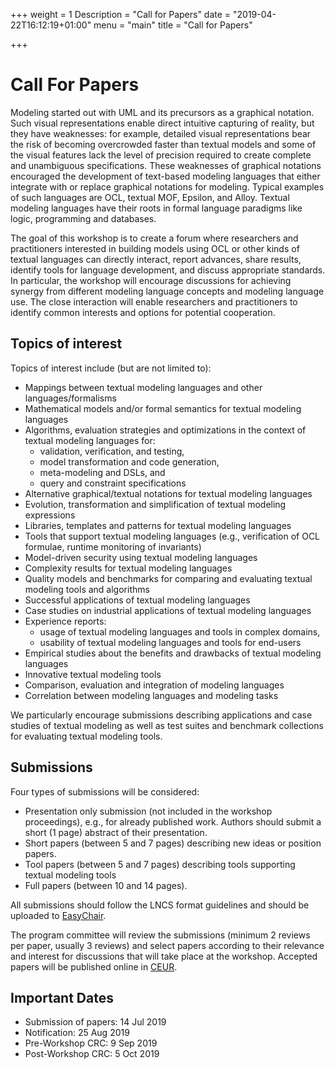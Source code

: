+++
weight = 1
Description = "Call for Papers"
date = "2019-04-22T16:12:19+01:00"
menu = "main"
title = "Call for Papers"


+++

# Call For Papers

Modeling started out with UML and its precursors as a graphical notation.
Such visual representations enable direct intuitive capturing of reality,
but they have weaknesses: for example, detailed visual representations bear
the risk of becoming overcrowded faster than textual models and some of
the visual features lack the level of precision required to create complete
and unambiguous specifications. These weaknesses of graphical notations
encouraged the development of text-based modeling languages that either
integrate with or replace graphical notations for modeling. Typical examples
of such languages are OCL, textual MOF, Epsilon, and Alloy. Textual
modeling languages have their roots in formal language paradigms like logic,
programming and databases.

The goal of this workshop is to create a forum where researchers and practitioners
interested in building models using OCL or other kinds of textual
languages can directly interact, report advances, share results, identify tools
for language development, and discuss appropriate standards. In particular,
the workshop will encourage discussions for achieving synergy from different
modeling language concepts and modeling language use. The close interaction
will enable researchers and practitioners to identify common interests
and options for potential cooperation.

## Topics of interest

Topics of interest include (but are not limited to):

- Mappings between textual modeling languages and other languages/formalisms
- Mathematical models and/or formal semantics for textual modeling languages
- Algorithms, evaluation strategies and optimizations in the context
  of textual modeling languages for:
  - validation, verification, and testing,
  - model transformation and code generation,
  - meta-modeling and DSLs, and
  - query and constraint specifications
- Alternative graphical/textual notations for textual modeling languages
- Evolution, transformation and simplification of textual modeling
  expressions
- Libraries, templates and patterns for textual modeling languages
- Tools that support textual modeling languages (e.g., verification of
  OCL formulae, runtime monitoring of invariants)
- Model-driven security using textual modeling languages 
- Complexity results for textual modeling languages
- Quality models and benchmarks for comparing and evaluating
  textual modeling tools and algorithms
- Successful applications of textual modeling languages
- Case studies on industrial applications of textual modeling languages
- Experience reports:
  - usage of textual modeling languages and tools in complex domains,
  - usability of textual modeling languages and tools for end-users
- Empirical studies about the benefits and drawbacks of textual modeling
  languages
- Innovative textual modeling tools
- Comparison, evaluation and integration of modeling languages
- Correlation between modeling languages and modeling tasks

We particularly encourage submissions describing applications and case studies 
of textual modeling as well as test suites and benchmark collections for evaluating 
textual modeling tools.

## Submissions

Four types of submissions will be considered:

* Presentation only submission (not included in the workshop
  proceedings), e.g., for already published work. Authors should
  submit a short (1 page) abstract of their presentation.
* Short papers (between 5 and 7 pages) describing new ideas or
  position papers.
* Tool papers (between 5 and 7 pages) describing tools supporting
  textual modeling tools
* Full papers (between 10 and 14 pages).

All submissions should follow the LNCS format guidelines and should be
uploaded to
[EasyChair](https://easychair.org/conferences/?conf=ocl2019).

The program committee will review the submissions (minimum 2 reviews
per paper, usually 3 reviews) and select papers according to their
relevance and interest for discussions that will take place at the
workshop. Accepted papers will be published online in
[CEUR](http://www.ceur-ws.org).

## Important Dates

- Submission of papers:      14 Jul 2019
- Notification:              25 Aug 2019
- Pre-Workshop CRC:           9 Sep 2019   
- Post-Workshop CRC:          5 Oct 2019   
